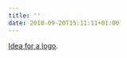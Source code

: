 ```yaml
---
title: ''
date: 2018-09-20T15:11:11+01:00
---
```

[Idea for a logo](https://dribbble.com/shots/5284613).
